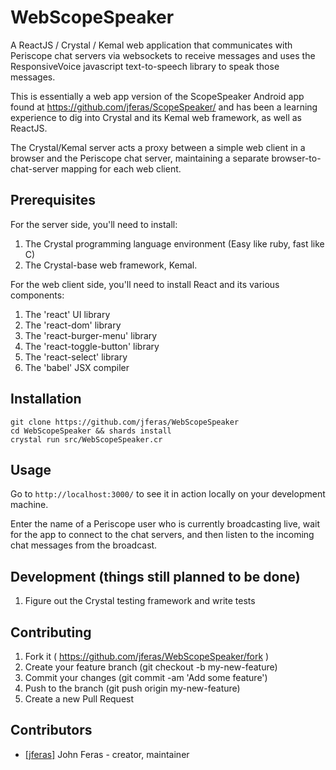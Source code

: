 # WebScopeSpeaker

A ReactJS / Crystal / Kemal web application that communicates with Periscope chat servers via websockets to receive messages and uses the ResponsiveVoice javascript text-to-speech library to speak those messages.

This is essentially a web app version of the ScopeSpeaker Android app found at https://github.com/jferas/ScopeSpeaker/ and has been a learning experience to dig into Crystal and its Kemal web framework, as well as ReactJS.

The Crystal/Kemal server acts a proxy between a simple web client in a browser and the Periscope chat server, maintaining a separate browser-to-chat-server mapping for each web client.

## Prerequisites


For the server side, you'll need to install:

1. The Crystal programming language environment (Easy like ruby, fast like C)
2. The Crystal-base web framework, Kemal.

For the web client side, you'll need to install React and its various components:

1. The 'react' UI library
2. The 'react-dom' library
3. The 'react-burger-menu' library
4. The 'react-toggle-button' library
5. The 'react-select' library
6. The 'babel' JSX compiler

## Installation


```
git clone https://github.com/jferas/WebScopeSpeaker
cd WebScopeSpeaker && shards install
crystal run src/WebScopeSpeaker.cr
```

## Usage

Go to `http://localhost:3000/` to see it in action locally on your development machine.

Enter the name of a Periscope user who is currently broadcasting live, wait for the app to connect to the chat servers, and then listen to the incoming chat messages from the broadcast.

## Development (things still planned to be done)

1. Figure out the Crystal testing framework and write tests

## Contributing

1. Fork it ( https://github.com/jferas/WebScopeSpeaker/fork )
2. Create your feature branch (git checkout -b my-new-feature)
3. Commit your changes (git commit -am 'Add some feature')
4. Push to the branch (git push origin my-new-feature)
5. Create a new Pull Request

## Contributors

- [[jferas]](https://github.com/jferas) John Feras - creator, maintainer
